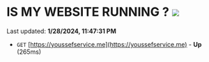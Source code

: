 # IS MY WEBSITE RUNNING ? [![](https://img.shields.io/static/v1?label=Sponsor&message=%E2%9D%A4&logo=GitHub&color=%23fe8e86)](https://github.com/sponsors/<username>)

Last updated: **1/28/2024, 11:47:31 PM**

- `GET` [https://youssefservice.me](https://youssefservice.me) - **Up** (265ms)
